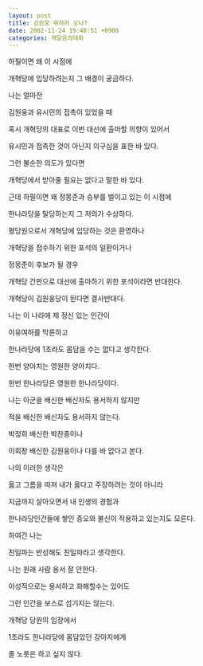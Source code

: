 ```yaml
---
layout: post
title: 김원웅 뭐하러 오나?
date: 2002-11-24 19:48:51 +0900
categories: 깨달음의대화
---
```

하필이면 왜 이 시점에
  
개혁당에 입당하려는지 그 배경이 궁금하다.
  

  
나는 얼마전
  
김원웅과 유시민의 접촉이 있었을 때
  

  
혹시 개혁당의 대표로 이번 대선에 출마할 의향이 있어서
  
유시민과 접촉한 것이 아닌지 의구심을 표한 바 있다.
  

  
그런 불순한 의도가 있다면
  
개혁당에서 받아줄 필요는 없다고 말한 바 있다.
  

  
근데 하필이면 왜 정몽준과 승부를 벌이고 있는 이 시점에
  
한나라당을 탈당하는지 그 저의가 수상하다.
  

  
평당원으로서 개혁당에 입당하는 것은 환영하나
  
개혁당을 접수하기 위한 포석의 일환이거나
  

  
정몽준이 후보가 될 경우
  
개혁당 간판으로 대선에 출마하기 위한 포석이라면 반대한다.
  

  
개혁당이 김원웅당이 된다면 결사반대다.
  

  
나는 이 나라에 제 정신 있는 인간이
  
이유여하를 막론하고
  
한나라당에 1초라도 몸담을 수는 없다고 생각한다.
  

  
한번 양아치는 영원한 양아치다.
  
한번 한나라당은 영원한 한나라당이다.
  

  
나는 아군을 배신한 배신자도 용서하지 않지만
  
적을 배신한 배신자도 용서하지 않는다.
  

  
박정희 배신한 박찬종이나
  
이회창 배신한 김원웅이나 다를 바 없다고 본다.
  

  
나의 이러한 생각은
  
옳고 그름을 따져 내가 옳다고 주장하려는 것이 아니라
  

  
지금까지 살아오면서 내 인생의 경험과
  
한나라당인간들에 쌓인 증오와 불신이 작용하고 있는지도 모른다.
  

  
하여간 나는
  
친일파는 반성해도 친일파라고 생각한다.
  

  
나는 원래 사람 용서 잘 안한다.
  
이성적으로는 용서하고 화해할수는 있어도
  
그런 인간을 보스로 섬기지는 않는다.
  

  
개혁당 당원의 입장에서
  
1초라도 한나라당에 몸담았던 강아지에게
  
졸 노릇은 하고 싶지 않다.